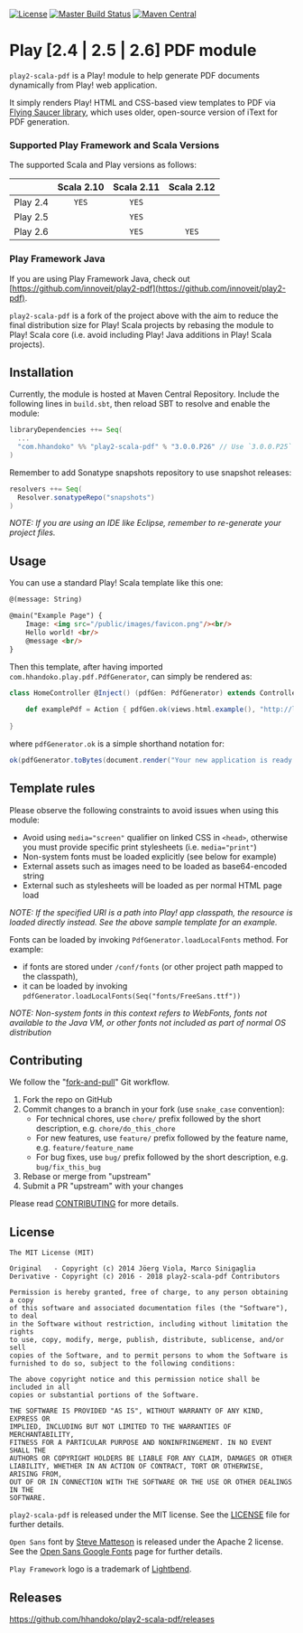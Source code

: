 [![License](https://img.shields.io/badge/license-MIT-brightgreen.svg)](LICENSE)
[![Master Build Status](https://travis-ci.org/hhandoko/play2-scala-pdf.svg?branch=master)](https://travis-ci.org/hhandoko/play2-scala-pdf)
[![Maven Central](https://maven-badges.herokuapp.com/maven-central/com.hhandoko/play2-scala-pdf_2.12/badge.svg)](https://maven-badges.herokuapp.com/maven-central/com.hhandoko/play2-scala-pdf_2.12)

# Play [2.4 | 2.5 | 2.6] PDF module

`play2-scala-pdf` is a Play! module to help generate PDF documents dynamically from Play! web application.

It simply renders Play! HTML and CSS-based view templates to PDF via [Flying Saucer library], which uses older, open-source version of iText for PDF generation.

### Supported Play Framework and Scala Versions

The supported Scala and Play versions as follows:

|           | Scala 2.10 | Scala 2.11 | Scala 2.12 |
| --------- |:----------:|:----------:|:----------:|
| Play 2.4  | `YES`      | `YES`      |            |
| Play 2.5  |            | `YES`      |            |
| Play 2.6  |            | `YES`      | `YES`      |

### Play Framework Java

If you are using Play Framework Java, check out [https://github.com/innoveit/play2-pdf](https://github.com/innoveit/play2-pdf).

`play2-scala-pdf` is a fork of the project above with the aim to reduce the final distribution size for Play! Scala projects by rebasing the module to Play! Scala core (i.e. avoid including Play! Java additions in Play! Scala projects).

## Installation

Currently, the module is hosted at Maven Central Repository. Include the following lines in ```build.sbt```, then reload SBT to resolve and enable the module:
``` scala
libraryDependencies ++= Seq(
  ...
  "com.hhandoko" %% "play2-scala-pdf" % "3.0.0.P26" // Use `3.0.0.P25` for Play 2.5.x apps or `3.0.0.P24 for Play 2.4.x apps
)
```

Remember to add Sonatype snapshots repository to use snapshot releases:
``` scala
resolvers ++= Seq(
  Resolver.sonatypeRepo("snapshots")
)
```

*NOTE: If you are using an IDE like Eclipse, remember to re-generate your project files.* 

## Usage

You can use a standard Play! Scala template like this one:
``` html
@(message: String)

@main("Example Page") {
    Image: <img src="/public/images/favicon.png"/><br/>
    Hello world! <br/>
    @message <br/>
}
```

Then this template, after having imported ```com.hhandoko.play.pdf.PdfGenerator```, can simply be rendered as:
``` scala
class HomeController @Inject() (pdfGen: PdfGenerator) extends Controller {
    
    def examplePdf = Action { pdfGen.ok(views.html.example(), "http://localhost:9000") }
    
}
```

where ```pdfGenerator.ok``` is a simple shorthand notation for:
``` scala
ok(pdfGenerator.toBytes(document.render("Your new application is ready."), "http://localhost:9000")).as("application/pdf")
```

## Template rules

Please observe the following constraints to avoid issues when using this module:

  - Avoid using `media="screen"` qualifier on linked CSS in `<head>`, otherwise you must provide specific print stylesheets (i.e. `media="print"`)
  - Non-system fonts must be loaded explicitly (see below for example)
  - External assets such as images need to be loaded as base64-encoded string
  - External such as stylesheets will be loaded as per normal HTML page load
  
*NOTE: If the specified URI is a path into Play! app classpath, the resource is loaded directly instead. See the above sample template for an example.*

Fonts can be loaded by invoking `PdfGenerator.loadLocalFonts` method. For example:

  - if fonts are stored under `/conf/fonts` (or other project path mapped to the classpath),
  - it can be loaded by invoking `pdfGenerator.loadLocalFonts(Seq("fonts/FreeSans.ttf"))`

*NOTE: Non-system fonts in this context refers to WebFonts, fonts not available to the Java VM, or other fonts not included as part of normal OS distribution*

## Contributing

We follow the "[fork-and-pull]" Git workflow.

  1. Fork the repo on GitHub
  1. Commit changes to a branch in your fork (use `snake_case` convention):
     - For technical chores, use `chore/` prefix followed by the short description, e.g. `chore/do_this_chore`
     - For new features, use `feature/` prefix followed by the feature name, e.g. `feature/feature_name`
     - For bug fixes, use `bug/` prefix followed by the short description, e.g. `bug/fix_this_bug`
  1. Rebase or merge from "upstream"
  1. Submit a PR "upstream" with your changes

Please read [CONTRIBUTING] for more details.

## License

```
The MIT License (MIT)

Original   - Copyright (c) 2014 Jöerg Viola, Marco Sinigaglia
Derivative - Copyright (c) 2016 - 2018 play2-scala-pdf Contributors

Permission is hereby granted, free of charge, to any person obtaining a copy
of this software and associated documentation files (the "Software"), to deal
in the Software without restriction, including without limitation the rights
to use, copy, modify, merge, publish, distribute, sublicense, and/or sell
copies of the Software, and to permit persons to whom the Software is
furnished to do so, subject to the following conditions:

The above copyright notice and this permission notice shall be included in all
copies or substantial portions of the Software.

THE SOFTWARE IS PROVIDED "AS IS", WITHOUT WARRANTY OF ANY KIND, EXPRESS OR
IMPLIED, INCLUDING BUT NOT LIMITED TO THE WARRANTIES OF MERCHANTABILITY,
FITNESS FOR A PARTICULAR PURPOSE AND NONINFRINGEMENT. IN NO EVENT SHALL THE
AUTHORS OR COPYRIGHT HOLDERS BE LIABLE FOR ANY CLAIM, DAMAGES OR OTHER
LIABILITY, WHETHER IN AN ACTION OF CONTRACT, TORT OR OTHERWISE, ARISING FROM,
OUT OF OR IN CONNECTION WITH THE SOFTWARE OR THE USE OR OTHER DEALINGS IN THE
SOFTWARE.
```

`play2-scala-pdf` is released under the MIT license. See the [LICENSE] file for further details.

`Open Sans` font by [Steve Matteson] is released under the Apache 2 license. See the [Open Sans Google Fonts] page for further details.

`Play Framework` logo is a trademark of [Lightbend].

## Releases

https://github.com/hhandoko/play2-scala-pdf/releases

[CONTRIBUTING]: CONTRIBUTING.md
[Flying Saucer library]: https://github.com/flyingsaucerproject/flyingsaucer
[fork-and-pull]: https://help.github.com/articles/using-pull-requests
[LICENSE]: LICENSE
[Lightbend]: https://www.lightbend.com/company
[Open Sans Google Fonts]: https://fonts.google.com/specimen/Open+Sans
[Steve Matteson]: https://twitter.com/@SteveMatteson1

